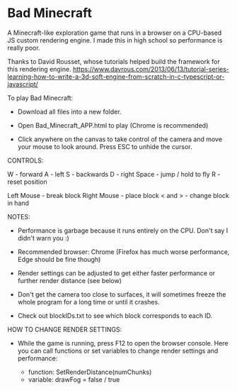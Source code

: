 # Bad Minecraft


A Minecraft-like exploration game that runs in a browser on a CPU-based JS custom rendering engine.
I made this in high school so performance is really poor.

Thanks to David Rousset, whose tutorials helped build the framework for this rendering engine.
https://www.davrous.com/2013/06/13/tutorial-series-learning-how-to-write-a-3d-soft-engine-from-scratch-in-c-typescript-or-javascript/


To play Bad Minecraft:

  - Download all files into a new folder.

  - Open Bad_Minecraft_APP.html to play (Chrome is recommended)
  
  - Click anywhere on the canvas to take control of the camera and move your mouse to look around.  Press ESC to unhide the cursor.



CONTROLS:

  W - forward
  A - left
  S - backwards
  D - right
  Space - jump / hold to fly
  R - reset position

  Left Mouse - break block
  Right Mouse - place block
  < and > - change block in hand



NOTES:

  - Performance is garbage because it runs entirely on the CPU. Don't say I didn't warn you :)

  - Recommended browser:  Chrome   (Firefox has much worse performance, Edge should be fine though)

  - Render settings can be adjusted to get either faster performance or further render distance (see below)
  
  - Don't get the camera too close to surfaces, it will sometimes freeze the whole program for a long time or until it crashes.

  - Check out blockIDs.txt to see which block corresponds to each ID. 



HOW TO CHANGE RENDER SETTINGS:

  - While the game is running, press F12 to open the browser console. Here you can call functions or set variables to change render settings and performance:

    * function:  SetRenderDistance(numChunks)
    * variable:  drawFog = false / true




